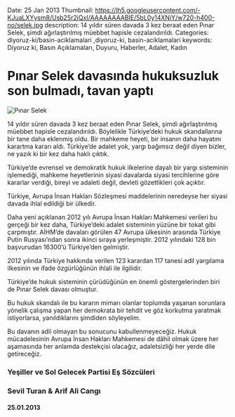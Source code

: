 Date: 25 Jan 2013
Thumbnail: https://lh5.googleusercontent.com/-KJuaLXYysm8/Usb25r2iQxI/AAAAAAAABIE/5bL0y14XNiY/w720-h400-no/selek.jpg
description: 14 yıldır süren davada 3 kez beraat eden Pınar Selek, şimdi ağırlaştırılmış müebbet hapisle cezalandırıldı.
Categories: diyoruz-ki/basin-aciklamalari ,diyoruz-ki, basin-aciklamalari
keywords: Diyoruz ki, Basın Açıklamaları, Duyuru, Haberler, Adalet, Kadın

# Pınar Selek davasında hukuksuzluk son bulmadı, tavan yaptı

![Pınar Selek](https://lh5.googleusercontent.com/-KJuaLXYysm8/Usb25r2iQxI/AAAAAAAABIE/5bL0y14XNiY/w720-h400-no/selek.jpg)


14 yıldır süren davada 3 kez beraat eden Pınar Selek, şimdi ağırlaştırılmış müebbet hapisle cezalandırıldı. Böylelikle Türkiye’deki hukuk skandallarına bir tane daha eklenmiş oldu. Bir mahkeme heyeti, bir insanın daha hayatını karartma kararı aldı. Türkiye’de adalet yok, yargı bağımsız değil diyen bizler, ne yazık ki bir kez daha haklı çıktık.
 
Türkiye’de evrensel ve demokratik hukuk ilkelerine dayalı bir yargı sisteminin işlemediği, mahkeme heyetlerinin siyasi davalarda siyasi tercihlerine göre kararlar verdiği, bireyi ve adaleti değil, devleti gözettikleri çok açıktır.
 
Türkiye, Avrupa İnsan Hakları Sözleşmesi maddelerinin neredeyse her siyasi davada ihlal edildiği bir ülkedir.
 
Daha yeni açıklanan 2012 yılı Avrupa İnsan Hakları Mahkemesi verileri bu gerçeği bir kez daha, Türkiye’deki adalet sisteminin yüzüne bir tokat gibi çarpmıştır. AİHM’de davaları görülen 47 Avrupa ülkesinin arasında Türkiye Putin Rusyası’ndan sonra ikinci sıraya yerleşmiştir. 2012 yılındaki 128 bin başvurudan 16300’ü Türkiye’den gelmiştir.
 
2012 yılında Türkiye hakkında verilen 123 karardan 117 tanesi adil yargılama ilkesinin ve ifade özgürlüğünün ihlali ile ilgilidir.
 
Türkiye’de hukuk sisteminin çürüdüğünün en önemli göstergelerinden biri de Pınar Selek davası olmuştur.
 
Bu hukuk skandalı ile  bu kararın mimarı olanlar toplumda yaşanan sorunlara yönelik çalışma yapan her demokrata bir tehdit ve göz korkutma yaratmak istiyorlarsa, yanıldıklarını şimdiden söyleyelim.

Bu davanın adil olmayan bu sonucunu kabullenmeyeceğiz. Hukuk mücadelesinin Avrupa İnsan Hakları Mahkemesi de dâhil olmak üzere her aşamasında her anlamda destekçisi olacağız, adaletsizliği her yerde dile getireceğiz.



### Yeşiller ve Sol Gelecek Partisi Eş Sözcüleri
### Sevil Turan & Arif Ali Cangı

#### 25.01.2013

